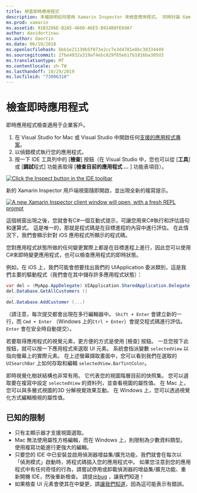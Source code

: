 ```yaml
---
title: 檢查即時應用程式
description: 本檔說明如何使用 Xamarin Inspector 來檢查應用程式。 同時討論 Xamarin Inspector 工具的限制。
ms.prod: xamarin
ms.assetid: 91B3206E-B2A5-4660-A6E5-B924B8FE69A7
author: davidortinau
ms.author: daortin
ms.date: 06/19/2018
ms.openlocfilehash: bbb1e21139b5f073e2cc7e3d4781e8bc38334449
ms.sourcegitcommit: 2fbe4932a319af4ebc829f65eb1fb1816ba305d3
ms.translationtype: MT
ms.contentlocale: zh-TW
ms.lasthandoff: 10/29/2019
ms.locfileid: "73006310"
---
```

# <a name="inspecting-live-applications"></a>檢查即時應用程式

即時應用程式檢查適用于企業客戶。

1. 在 Visual Studio for Mac 或 Visual Studio 中開啟任何[支援的應用程式專案](~/tools/inspector/install.md#supported-platforms)。
1. 以偵錯模式執行您的應用程式。
1. 按一下 IDE 工具列中的 [**檢查**] 按鈕（在 Visual Studio 中，您也可以從 [**工具**] 或 [**調試**程式] 功能表取得 [**檢查目前的應用程式 ...** ] 功能表項目）。

[![](inspect-images/mac-heres-the-button.png "Click the Inspect button in the IDE toolbar")](inspect-images/mac-heres-the-button.png#lightbox)

新的 Xamarin Inspector 用戶端視窗隨即開啟，並出現全新的複寫提示。

[![](inspect-images/inspector-0.7.0-map-inspect-small.png "A new Xamarin Inspector client window will open, with a fresh REPL prompt")](inspect-images/inspector-0.7.0-map-inspect.png#lightbox)

這個視窗出現之後，您就會有C#一個互動式提示，可讓您用來C#執行和評估語句和運算式。 這是唯一的，那就是程式碼是在目標進程的內容中進行評估。 在此情況下，我們會顯示針對 iOS 應用程式所顯示的程式碼。

您對應用程式狀態所做的任何變更實際上都是在目標進程上進行，因此您可以使用C#來即時變更應用程式，也可以檢查應用程式的即時狀態。

例如，在 iOS 上，我們可能會想要找出我們的 UIApplication 委派類別，這是我們主要的驅動程式（我們會在其中儲存許多應用程式狀態）：

```csharp
var del = (MyApp.AppDelegate) UIApplication.SharedApplication.Delegate
del.Database.GetAllCustomers ()
...
del.Database.AddCustomer (...)
```

（請注意，每次提交都會出現在多行編輯器中。 `Shift + Enter` 會建立新的一行，而 `Cmd + Enter` （Windows 上的`Ctrl + Enter`）會提交程式碼進行評估。 `Enter` 會在安全時自動提交）。

若要取得應用程式的視覺元素，更方便的方式是使用 [檢查] 按鈕。 一旦您按下此按鈕，就可以按一下應用程式來選取 UI 元素。 系統會指派變數 `selectedView` 以指向螢幕上的實際元素。 在上述螢幕擷取畫面中，您可以看到我們在選取的 `UISearchBar` 上如何存取和編輯 `selectedView.BarTintColor`。

即時視覺化樹狀結構也非常有用。 它代表您的視圖階層目前的快照集。 您可以選取要在複寫中設定 `selectedView` 的資料列，並查看視圖的屬性值。 在 Mac 上，您可以與多層式視圖的3D 分解視覺效果互動。 在 Windows 上，您可以透過視覺化方式編輯檢視的屬性值。

## <a name="known-limitations"></a>已知的限制

- 只有主顯示器才支援視圖選取。
- Mac 無法使用屬性方格編輯，而在 Windows 上，則限制為少數資料類型。 使用複寫功能進行更強大的編輯。
- 只要您的 IDE 中已安裝並啟用偵測器增益集/擴充功能，我們就會在每次以「偵測模式」啟動時，將程式碼插入您的應用程式中。 如果您注意到您的應用程式中有任何奇怪的行為，請嘗試停用或卸載偵測器的增益集/擴充功能、重新開機 IDE，然後重新檢查。 請提出[bug](~/tools/inspector/install.md#reporting-bugs) ，讓我們知道！
- 如果檢查 UI 元素會使其在中變更，請[讓我們知道](~/tools/inspector/install.md#reporting-bugs)，因為這可能表示有錯誤。

